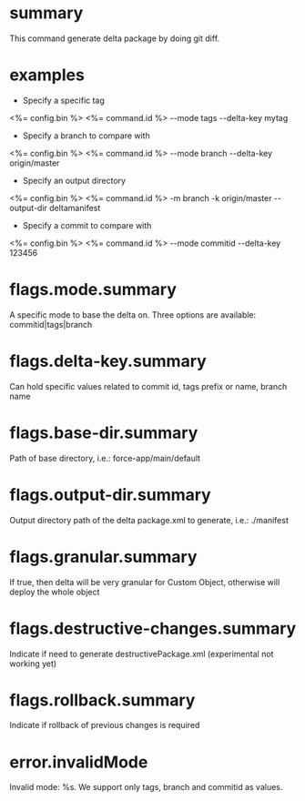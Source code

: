 # summary

This command generate delta package by doing git diff.

# examples

- Specify a specific tag
 
 <%= config.bin %> <%= command.id %> --mode tags --delta-key mytag

- Specify a branch to compare with

 <%= config.bin %> <%= command.id %> --mode branch --delta-key origin/master

- Specify an output directory

 <%= config.bin %> <%= command.id %> -m branch -k origin/master --output-dir deltamanifest

- Specify a commit to compare with

 <%= config.bin %> <%= command.id %> --mode commitid --delta-key 123456

# flags.mode.summary

A specific mode to base the delta on. Three options are available: commitid|tags|branch

# flags.delta-key.summary

Can hold specific values related to commit id, tags prefix or name, branch name

# flags.base-dir.summary

Path of base directory, i.e.: force-app/main/default

# flags.output-dir.summary

Output directory path of the delta package.xml to generate, i.e.: ./manifest

# flags.granular.summary

If true, then delta will be very granular for Custom Object, otherwise will deploy the whole object

# flags.destructive-changes.summary

Indicate if need to generate destructivePackage.xml (experimental not working yet)

# flags.rollback.summary

Indicate if rollback of previous changes is required

# error.invalidMode

Invalid mode: %s. We support only tags, branch and commitid as values.
